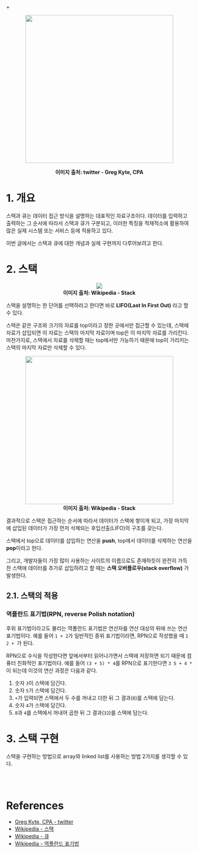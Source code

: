 +<figure align = "center">
<img src="https://user-images.githubusercontent.com/27791880/214284129-c552621d-93ee-4860-9334-dc3e3eb1ce3c.jpeg" width=400>
<figcaption><b>이미지 출처: twitter - Greg Kyte, CPA</b></figcaption>
</figure>

# 1. 개요

스택과 큐는 데이터 접근 방식을 설명하는 대표적인 자료구조이다. 데이터를 입력하고 출력하는 그 순서에 따라서 스택과 큐가 구분되고, 이러한 특징을 적재적소에 활용하여 많은 실제 시스템 또는 서비스 등에 적용하고 있다.

이번 글에서는 스택과 큐에 대한 개념과 실제 구현까지 다루어보려고 한다.

# 2. 스택

<figure align = "center">
<img src="https://user-images.githubusercontent.com/27791880/214289299-031b3bf5-b368-472b-a4c4-833991c56956.svg">
<figcaption><b>이미지 출처: Wikipedia - Stack</b></figcaption>
</figure>

스택을 설명하는 한 단어를 선택하라고 한다면 바로 **LIFO(Last In First Out)** 라고 할 수 있다.

스택은 같은 구조와 크기의 자료를 top이라고 정한 곳에서만 접근할 수 있는데, 스택에 자료가 삽입되면 이 자료는 스택의 마지막 자료이며 top은 이 마지막 자료를 가리킨다. 마찬가지로, 스택에서 자료를 삭제할 때는 top에서만 가능하기 때문에 top이 가리키는 스택의 마지막 자료만 삭제할 수 있다.

<figure align = "center">
<img src="https://user-images.githubusercontent.com/27791880/214294904-b6f584c2-31b2-4673-be5d-f6614e5b6e5d.svg" width=400>
<figcaption><b>이미지 출처: Wikipedia - Stack</b></figcaption>
</figure>

결과적으로 스택은 접근하는 순서에 따라서 데이터가 스택에 쌓이게 되고, 가장 마지막에 삽입된 데이터가 가장 먼저 삭제되는 후입선출(LIFO)의 구조를 갖는다.

스택에서 top으로 데이터를 삽입하는 연산을 **push**, top에서 데이터를 삭제하는 연산을 **pop**이라고 한다.

그리고, 개발자들이 가장 많이 사용하는 사이트의 이름으로도 존재하듯이 완전히 가득 찬 스택에 데이터를 추가로 삽입하려고 할 때는 **스택 오버플로우(stack overflow)** 가 발생한다.

## 2.1. 스택의 적용

### 역폴란드 표기법(RPN, reverse Polish notation)

후위 표기법이라고도 불리는 역폴란드 표기법은 연산자를 연산 대상의 뒤에 쓰는 연산 표기법이다. 예를 들어 `1 + 2`가 일반적인 중위 표기법이라면, RPN으로 작성했을 때 `1 2 + `가 된다.

RPN으로 수식을 작성한다면 앞에서부터 읽어나가면서 스택에 저장하면 되기 때문에 컴퓨터 친화적인 표기법이다. 예를 들어 `(3 + 5) * 4`를 RPN으로 표기한다면 `3 5 + 4 *`이 되는데 이것의 연산 과정은 다음과 같다.

1. 숫자 `3`이 스택에 담긴다.
2. 숫자 `5`가 스택에 담긴다.
3. `+`가 입력되면 스택에서 두 수를 꺼내고 더한 뒤 그 결과(`8`)를 스택에 담는다.
4. 숫자 `4`가 스택에 담긴다.
5. `8`과 `4`를 스택에서 꺼내어 곱한 뒤 그 결과(`32`)를 스택에 담는다.




# 3. 스택 구현

스택을 구현하는 방법으로 array와 linked list를 사용하는 방법 2가지를 생각할 수 있다.


<br/>
<br/>

# References

* [Greg Kyte, CPA - twitter](https://twitter.com/gregkyte/status/1012088894886572032)
* [Wikipedia - 스택](https://en.wikipedia.org/wiki/Stack_(abstract_data_type))
* [Wikipedia - 큐](https://ko.wikipedia.org/wiki/%ED%81%90_(%EC%9E%90%EB%A3%8C_%EA%B5%AC%EC%A1%B0))
* [Wikipedia - 역폴란드 표기법](https://ko.wikipedia.org/wiki/%EC%97%AD%ED%8F%B4%EB%9E%80%EB%93%9C_%ED%91%9C%EA%B8%B0%EB%B2%95)
